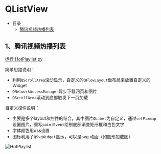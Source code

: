 # QListView

- 目录
  - [腾讯视频热播列表](#1腾讯视频热播列表)

## 1、腾讯视频热播列表
[运行 HotPlaylist.py](HotPlaylist.py)

简单思路说明：

 - 利用`QScrollArea`滚动显示，自定义的`QFlowLayout`做布局来放置自定义的Widget
 - `QNetworkAccessManager`异步下载网页和图片
 - `QScrollArea`滚动到底部触发下一页加载

自定义控件说明：

 - 主要是多个layout和控件的结合，其中图片`QLabel`为自定义，通过`setPixmap`设置图片，重写`paintEvent`绘制底部渐变矩形框和白色文字
 - 字体颜色用qss设置
 - 图标利用了`QSvgWidget`显示，可以是svg 动画（如圆形加载图）

![HotPlaylist](ScreenShot/HotPlaylist.gif)
